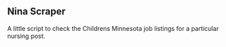 ## Nina Scraper

A little script to check the Childrens Minnesota job listings for a particular nursing post.
